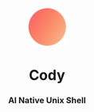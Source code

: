 <div align="center">
  <img src="https://github.com/merrickliu888/cody/blob/main/cody_icon.png" alt="cody-icon" width="75">  
  <h1>Cody</h1>
  <h3>AI Native Unix Shell</h3>
</div>
